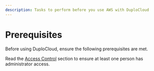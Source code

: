 ```yaml
---
description: Tasks to perform before you use AWS with DuploCloud
---
```


# Prerequisites

Before using DuploCloud, ensure the following prerequisites are met.&#x20;

Read the [Access Control](../../user-administration/access-control/) section to ensure at least one person has administrator access.
